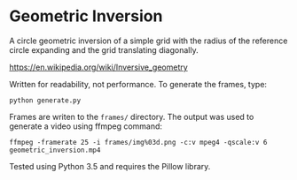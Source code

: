 Geometric Inversion
===================

A circle geometric inversion of a simple grid with the radius of the reference circle
expanding and the grid translating diagonally.

https://en.wikipedia.org/wiki/Inversive_geometry

Written for readability, not performance. To generate the frames, type:

    python generate.py

Frames are writen to the `frames/` directory. The output was used to generate a video using
ffmpeg command:

    ffmpeg -framerate 25 -i frames/img%03d.png -c:v mpeg4 -qscale:v 6 geometric_inversion.mp4

Tested using Python 3.5 and requires the Pillow library.
